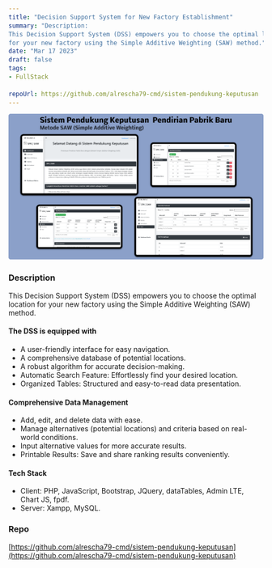 ```yaml
---
title: "Decision Support System for New Factory Establishment"
summary: "Description:
This Decision Support System (DSS) empowers you to choose the optimal location
for your new factory using the Simple Additive Weighting (SAW) method."
date: "Mar 17 2023"
draft: false
tags:
- FullStack

repoUrl: https://github.com/alrescha79-cmd/sistem-pendukung-keputusan
---
```


![alt text](<../../../../public/projects/SPK SAW.png>)

### Description

This Decision Support System (DSS) empowers you to choose the optimal location
for your new factory using the Simple Additive Weighting (SAW) method.

#### The DSS is equipped with

- A user-friendly interface for easy navigation.
- A comprehensive database of potential locations.
- A robust algorithm for accurate decision-making.
- Automatic Search Feature: Effortlessly find your desired location.
- Organized Tables: Structured and easy-to-read data presentation.

#### Comprehensive Data Management

- Add, edit, and delete data with ease.
- Manage alternatives (potential locations) and criteria based on real-
world conditions.
- Input alternative values for more accurate results.
- Printable Results: Save and share ranking results conveniently.

#### Tech Stack

- Client: PHP, JavaScript, Bootstrap, JQuery, dataTables, Admin LTE, Chart
JS, fpdf.
- Server: Xampp, MySQL.

### Repo

[https://github.com/alrescha79-cmd/sistem-pendukung-keputusan](https://github.com/alrescha79-cmd/sistem-pendukung-keputusan)